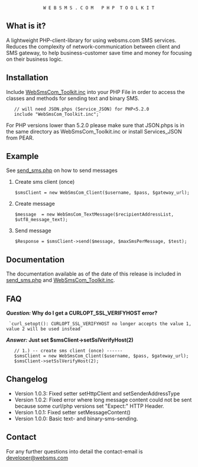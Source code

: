 
 
                  W E B S M S . C O M   P H P  T O O L K I T 


  What is it?
  -----------

  A lightweight PHP-client-library for using websms.com SMS services.
  Reduces the complexity of network-communication between client and SMS gateway, 
  to help business-customer save time and money for focusing on their business logic.
  
  Installation
  -------------------------

  Include  [WebSmsCom_Toolkit.inc](WebSmsCom_Toolkit.inc) into your PHP File in order to access the classes and methods for sending text and binary SMS.
  
       // will need JSON.phps (Service_JSON) for PHP<5.2.0
       include "WebSmsCom_Toolkit.inc";`
  
  For PHP versions lower than 5.2.0 please make sure that JSON.phps is in the same directory as WebSmsCom_Toolkit.inc or install Services_JSON from PEAR.
  
  Example
  -------
  
  See [send_sms.php](send_sms.php) on how to send messages
  
  1. Create sms client (once)
  
     `$smsClient = new WebSmsCom_Client($username, $pass, $gateway_url);`
  2. Create message
  
     `$message  = new WebSmsCom_TextMessage($recipientAddressList, $utf8_message_text);`
  3. Send message
  
     `$Response = $smsClient->send($message, $maxSmsPerMessage, $test);`
    

  Documentation
  -------------
  The documentation available as of the date of this release is included 
  in [send_sms.php](send_sms.php) and [WebSmsCom_Toolkit.inc](WebSmsCom_Toolkit.inc).

  FAQ
  -------------
  __*Question:* Why do I get a CURLOPT_SSL_VERIFYHOST error?__
  
     `curl_setopt(): CURLOPT_SSL_VERIFYHOST no longer accepts the value 1, value 2 will be used instead` 
     
  __*Answer:* Just set $smsClient->setSslVerifyHost(2)__
  
       // 1.) -- create sms client (once) ------
       $smsClient = new WebSmsCom_Client($username, $pass, $gateway_url);
       $smsClient->setSslVerifyHost(2);

  Changelog
  ------------------
  
   * Version 1.0.3: Fixed setter setHttpClient and setSenderAddressType
   * Version 1.0.2: Fixed error where long message content could not be sent 
                    because some curl/php versions set "Expect:" HTTP Header.
   * Version 1.0.1: Fixed setter setMessageContent() 
   * Version 1.0.0: Basic text- and binary-sms-sending.

  Contact
  -------
  For any further questions into detail the contact-email is developer@websms.com
